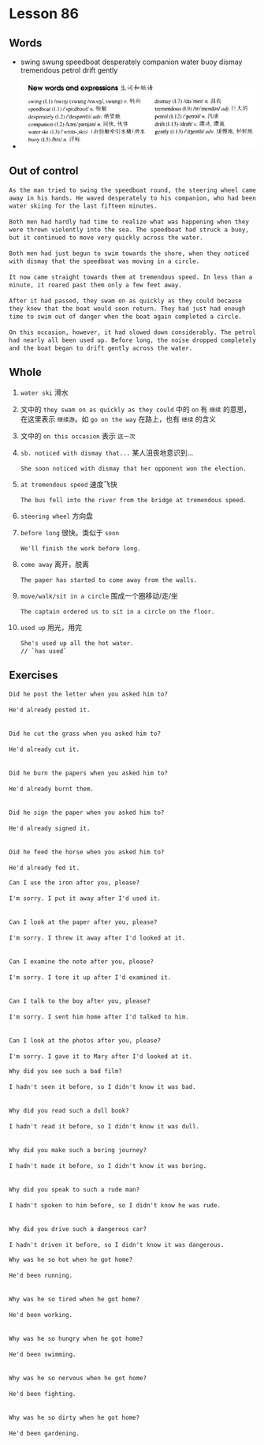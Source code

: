# Lesson 86

## Words

- swing swung speedboat desperately companion water buoy dismay tremendous petrol drift gently

- ![Words](../../../Images/Part2/09/words-86.png)

## Out of control

```
As the man tried to swing the speedboat round, the steering wheel came away in his hands. He waved desperately to his companion, who had been water skiing for the last fifteen minutes.

Both men had hardly had time to realize what was happening when they were thrown violently into the sea. The speedboat had struck a buoy, but it continued to move very quickly across the water.

Both men had just begun to swim towards the shore, when they noticed with dismay that the speedboat was moving in a circle.

It now came straight towards them at tremendous speed. In less than a minute, it roared past them only a few feet away.

After it had passed, they swam on as quickly as they could because they knew that the boat would soon return. They had just had enough time to swim out of danger when the boat again completed a circle.

On this occasion, however, it had slowed down considerably. The petrol had nearly all been used up. Before long, the noise dropped completely and the boat began to drift gently across the water.
```

## Whole

1. `water ski` 滑水

2. 文中的 `they swam on as quickly as they could` 中的 `on` 有 `继续` 的意思，在这里表示 `继续游`。如 `go on the way` 在路上，也有 `继续` 的含义

3. 文中的 `on this occasion` 表示 `这一次`

4. `sb. noticed with dismay that...` 某人沮丧地意识到...

   ```
   She soon noticed with dismay that her opponent won the election.
   ```

5. `at tremendous speed` 速度飞快

   ```
   The bus fell into the river from the bridge at tremendous speed.
   ```

6. `steering wheel` 方向盘

7. `before long` 很快。类似于 `soon`

   ```
   We'll finish the work before long.
   ```

8. `come away` 离开，脱离

   ```
   The paper has started to come away from the walls.
   ```

9. `move/walk/sit in a circle` 围成一个圈移动/走/坐

   ```
   The captain ordered us to sit in a circle on the floor.
   ```

10. `used up` 用光，用完

    ```
    She's used up all the hot water.
    // `has used`
    ```

## Exercises

```
Did he post the letter when you asked him to?

He'd already posted it.


Did he cut the grass when you asked him to?

He'd already cut it.


Did he burn the papers when you asked him to?

He'd already burnt them.


Did he sign the paper when you asked him to?

He'd already signed it.


Did he feed the horse when you asked him to?

He'd already fed it.
```

```
Can I use the iron after you, please?

I'm sorry. I put it away after I'd used it.


Can I look at the paper after you, please?

I'm sorry. I threw it away after I'd looked at it.


Can I examine the note after you, please?

I'm sorry. I tore it up after I'd examined it.


Can I talk to the boy after you, please?

I'm sorry. I sent him home after I'd talked to him.


Can I look at the photos after you, please?

I'm sorry. I gave it to Mary after I'd looked at it.
```

```
Why did you see such a bad film?

I hadn't seen it before, so I didn't know it was bad.


Why did you read such a dull book?

I hadn't read it before, so I didn't know it was dull.


Why did you make such a boring journey?

I hadn't made it before, so I didn't know it was boring.


Why did you speak to such a rude man?

I hadn't spoken to him before, so I didn't know he was rude.


Why did you drive such a dangerous car?

I hadn't driven it before, so I didn't know it was dangerous.
```

```
Why was he so hot when he got home?

He'd been running.


Why was he so tired when he got home?

He'd been working.


Why was he so hungry when he got home?

He'd been swimming.


Why was he so nervous when he got home?

He'd been fighting.


Why was he so dirty when he got home?

He'd been gardening.
```
